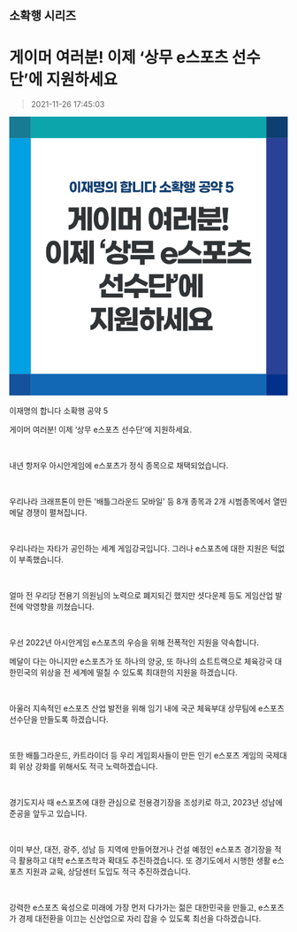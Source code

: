 ## 소확행 시리즈
# 게이머 여러분! 이제 ‘상무 e스포츠 선수단’에 지원하세요
> 2021-11-26 17:45:03

![게이머 여러분! 이제 ‘상무 e스포츠 선수단’에 지원하세요](005.png)

이재명의 합니다 소확행 공약 5

게이머 여러분! 이제 ‘상무 e스포츠 선수단’에 지원하세요.

​

내년 항저우 아시안게임에 e스포츠가 정식 종목으로 채택되었습니다.

​

우리나라 크래프톤이 만든 '배틀그라운드 모바일' 등 8개 종목과 2개 시범종목에서 열띤 메달 경쟁이 펼쳐집니다.

​

우리나라는 자타가 공인하는 세계 게임강국입니다. 그러나 e스포츠에 대한 지원은 턱없이 부족했습니다.

​

얼마 전 우리당 전용기 의원님의 노력으로 폐지되긴 했지만 셧다운제 등도 게임산업 발전에 악영향을 끼쳤습니다.

​

우선 2022년 아시안게임 e스포츠의 우승을 위해 전폭적인 지원을 약속합니다.

메달이 다는 아니지만 e스포츠가 또 하나의 양궁, 또 하나의 쇼트트랙으로 체육강국 대한민국의 위상을 전 세계에 떨칠 수 있도록 최대한의 지원을 하겠습니다.

​

아울러 지속적인 e스포츠 산업 발전을 위해 임기 내에 국군 체육부대 상무팀에 e스포츠 선수단을 만들도록 하겠습니다.

​

또한 배틀그라운드, 카트라이더 등 우리 게임회사들이 만든 인기 e스포츠 게임의 국제대회 위상 강화를 위해서도 적극 노력하겠습니다.

​

경기도지사 때 e스포츠에 대한 관심으로 전용경기장을 조성키로 하고, 2023년 성남에 준공을 앞두고 있습니다.

​

이미 부산, 대전, 광주, 성남 등 지역에 만들어졌거나 건설 예정인 e스포츠 경기장을 적극 활용하고 대학 e스포츠학과 확대도 추진하겠습니다. 또 경기도에서 시행한 생활 e스포츠 지원과 교육, 상담센터 도입도 적극 추진하겠습니다.

​

강력한 e스포츠 육성으로 미래에 가장 먼저 다가가는 젊은 대한민국을 만들고, e스포츠가 경제 대전환을 이끄는 신산업으로 자리 잡을 수 있도록 최선을 다하겠습니다.